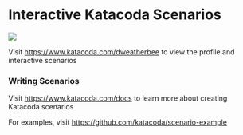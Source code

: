 # Interactive Katacoda Scenarios

[![](http://shields.katacoda.com/katacoda/dweatherbee/count.svg)](https://www.katacoda.com/dweatherbee "Get your profile on Katacoda.com")

Visit https://www.katacoda.com/dweatherbee to view the profile and interactive scenarios

### Writing Scenarios
Visit https://www.katacoda.com/docs to learn more about creating Katacoda scenarios

For examples, visit https://github.com/katacoda/scenario-example

